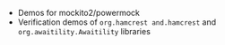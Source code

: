 - Demos for mockito2/powermock
- Verification demos of `org.hamcrest and.hamcrest` and `org.awaitility.Awaitility` libraries
